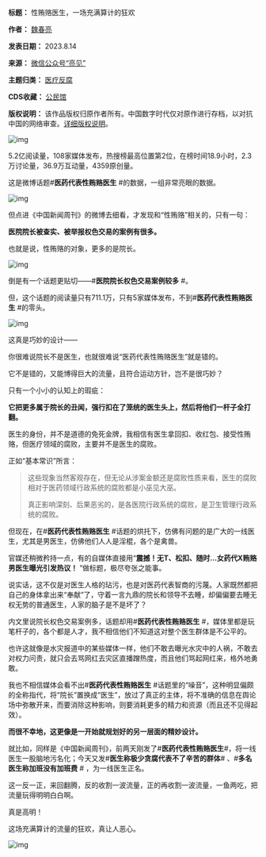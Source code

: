 

**标题：** 性贿赂医生，一场充满算计的狂欢  

**作者：** [魏春亮](https://chinadigitaltimes.net/space/亮见)  

**发表日期：** 2023.8.14  

**来源：** [微信公众号“亮见”](https://web.archive.org/web/https://mp.weixin.qq.com/s/yWty1v2hBQXBlDfVJAIEMw)  

**主题归类：** [医疗反腐](https://chinadigitaltimes.net/space/医疗反腐)  

**CDS收藏：** [公民馆](https://chinadigitaltimes.net/space/%E5%85%AC%E6%B0%91%E9%A6%86)  

**版权说明：** 该作品版权归原作者所有。中国数字时代仅对原作进行存档，以对抗中国的网络审查。[详细版权说明](https://chinadigitaltimes.net/chinese/copyright)。


![img](https://chinadigitaltimes.net/chinese/files/2023/08/post-699358-64da28fec33c4.)


5.2亿阅读量，108家媒体发布，热搜榜最高位置第2位，在榜时间18.9小时，2.3万讨论量，36.9万互动量，4359原创量。


这是微博话题#**医药代表性贿赂医生** #的数据，一组非常亮眼的数据。


![img](https://chinadigitaltimes.net/chinese/files/2023/08/post-699358-64da2903081fa.png)


但点进《中国新闻周刊》的微博去细看，才发现和“性贿赂”相关的，只有一句：


**医院院长被查实、被举报权色交易的案例有很多。** 


也就是说，性贿赂的对象，更多的是院长。


![img](https://chinadigitaltimes.net/chinese/files/2023/08/post-699358-64da29083c37a.png)


倒是有一个话题更贴切——#**医院院长权色交易案例较多** #。


但，这个话题的阅读量只有711.1万，只有5家媒体发布，不到#**医药代表性贿赂医生** #的零头。


![img](https://chinadigitaltimes.net/chinese/files/2023/08/post-699358-64da290c5d554.png)


这真是巧妙的设计——


你很难说院长不是医生，也就很难说“医药代表性贿赂医生”就是错的。


它不是错的，又能博得巨大的流量，且符合运动方针，岂不是很巧妙？


只有一个小小的认知上的瑕疵：


**它把更多属于院长的丑闻，强行扣在了笼统的医生头上，然后将他们一杆子全打翻。** 


医生的身份，并不是道德的免死金牌，我相信有医生拿回扣、收红包、接受性贿赂，但医疗领域的腐败，主要并不是医生的腐败。


正如“基本常识”所言：



> 
> 这些现象当然客观存在，但无论从涉案金额还是腐败性质来看，医生的腐败相对于医药领域行政系统的腐败都是小巫见大巫。
> 
> 
> 真正影响深刻、后果恶劣的，是各医院行政系统的腐败，是卫生管理行政系统的腐败。
> 
> 
> 


但现在，在#**医药代表性贿赂医生** #话题的烘托下，仿佛有问题的是广大的一线医生，尤其是男医生，仿佛他们人人是淫棍，各个是禽兽。


官媒还稍微矜持一点，有的自媒体直接用“**震撼！无T、松扣、随时…女药代X贿赂男医生曝光引发热议！** ”做标题，极尽夸张之能事。


说实话，这不仅是对医生人格的玷污，也是对医药代表智商的污蔑。人家既然都把自己的身体拿出来“奉献”了，守着一言九鼎的院长和领导不去睡，却偏偏要去睡无权无势的普通医生，人家的脑子是不是坏了？


内文里说院长权色交易案例多，话题却用#**医药代表性贿赂医生** #，媒体里都是玩笔杆子的，各个都是人才，我不相信他们不知道这对整个医生群体是不公平的。


也许这就像是水灾报道中的某些媒体一样，他们不敢去曝光水灾中的人祸，不敢去对权力问责，就只会去骂网红去灾区直播蹭热度，而且他们骂起网红来，格外地勇敢。


我也不相信媒体会看不出#**医药代表性贿赂医生** #话题里的“噪音”，这种明显偏颇的全称指代，将“院长”置换成“医生”，放过了真正的主体，将不准确的信息在舆论场中弥散开来，而要消除这种影响，则要消耗更多的精力和资源（而且还不见得起效）。


**而很不幸地，这更像是一开始就规划好的另一层面的精妙设计。** 


就比如，同样是《中国新闻周刊》，前两天刚发了#**医药代表性贿赂医生**#，将一线医生一股脑地污名化；今天又发#**医生称极少贪腐代表不了辛苦的群体**# 、#**多名医生称加班没有加班费** # ，为一线医生正名。


这一反一正，来回翻腾，反的收割一波流量，正的再收割一波流量，一鱼两吃，把流量玩得明明白白啊。


真是高明！


这场充满算计的流量的狂欢，真让人恶心。


![img](https://chinadigitaltimes.net/chinese/files/2023/08/post-699358-64da291157335.png)

